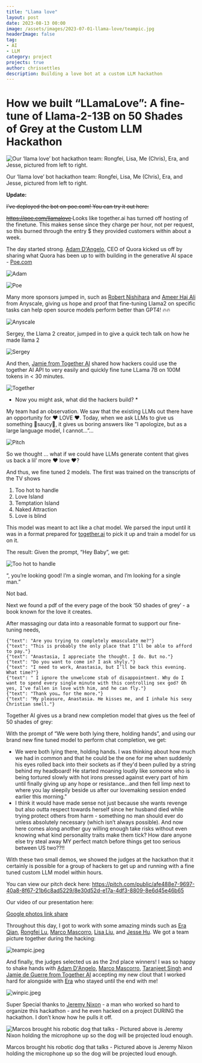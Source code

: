 ```yaml
---
title: "Llama love"
layout: post
date: 2023-08-13 00:00
image: /assets/images/2023-07-01-llama-love/teampic.jpg
headerImage: false
tag:
- AI
- LLM
category: project
projects: true
author: chrissettles
description: Building a love bot at a custom LLM hackathon  
---
```

# How we built “LLamaLove”: A fine-tune of Llama-2-13B on 50 Shades of Grey at the Custom LLM Hackathon

![Our ‘llama love’ bot hackathon team: Rongfei, Lisa, Me (Chris), Era, and Jesse, pictured from left to right.](https://raw.githubusercontent.com/neverSettles/neverSettles.github.io/gh-pages/assets/images/2023-07-01-llama-love/teampic.jpeg)

Our ‘llama love’ bot hackathon team: Rongfei, Lisa, Me (Chris), Era, and Jesse, pictured from left to right.

**Update:**

<s> I’ve deployed the bot on poe.com! You can try it out here:

https://poe.com/llamalove 
</s>
Looks like together.ai has turned off hosting of the finetune. This makes sense since they charge per hour, not per request, so this burned through the entry $ they provided customers within about a week. 

The day started strong. [Adam D'Angelo](https://www.linkedin.com/in/dangelo/), CEO of Quora kicked us off by sharing what Quora has been up to with building in the generative AI space - [Poe.com](http://Poe.com) 

![Adam](https://raw.githubusercontent.com/neverSettles/neverSettles.github.io/gh-pages/assets/images/2023-07-01-llama-love/adam.png)

![Poe](https://raw.githubusercontent.com/neverSettles/neverSettles.github.io/gh-pages/assets/images/2023-07-01-llama-love/poe.png)

Many more sponsors jumped in, such as  [Robert Nishihara](https://www.linkedin.com/in/robert-nishihara-b6465444/) and [Ameer Haj Ali](https://www.linkedin.com/in/ameer-haj-ali/) from Anyscale, giving us hope and proof that fine-tuning Llama2 on specific tasks can help open source models perform better than GPT4! 🔥🔥

![Anyscale](https://raw.githubusercontent.com/neverSettles/neverSettles.github.io/gh-pages/assets/images/2023-07-01-llama-love/anyscale.png)

Sergey, the Llama 2 creator, jumped in to give a quick tech talk on how he made llama 2 

![Sergey](https://raw.githubusercontent.com/neverSettles/neverSettles.github.io/gh-pages/assets/images/2023-07-01-llama-love/llama2.png)

And then, [Jamie from Together AI](https://www.linkedin.com/in/jamiedeguerre/) shared how hackers could use the together AI API to very easily and quickly fine tune LLama 7B on 100M tokens in < 30 minutes. 

![Together](https://raw.githubusercontent.com/neverSettles/neverSettles.github.io/gh-pages/assets/images/2023-07-01-llama-love/together.png)


* Now you might ask, what did the hackers build? *

My team had an observation. We saw that the existing LLMs out there have an opportunity for ♥️ LOVE ♥️. Today, when we ask LLMs to give us something 🍝saucy🍝, it gives us boring answers like 
”I apologize, but as a large language model, I cannot…”…

![Pitch](https://raw.githubusercontent.com/neverSettles/neverSettles.github.io/gh-pages/assets/images/2023-07-01-llama-love/pitch.png)

So we thought … what if we could have LLMs generate content that gives us back a lil’ more ♥️ love ♥️? 

And thus, we fine tuned 2 models. The first was trained on the transcripts of the TV shows 

1. Too hot to handle
2. Love Island
3. Temptation Island
4. Naked Attraction 
5. Love is blind

This model was meant to act like a chat model. We parsed the input until it was in a format prepared for [together.ai](http://together.ai) to pick it up and train a model for us on it. 

The result:
Given the prompt, “Hey Baby”, we get:

![Too hot to handle](https://raw.githubusercontent.com/neverSettles/neverSettles.github.io/gh-pages/assets/images/2023-07-01-llama-love/too_hot_to_handle_example.png)

“, you’re looking good! I’m a single woman, and I’m looking for a single man.”

Not bad. 

Next we found a pdf of the every page of the book ‘50 shades of grey’ - a book known for the love it creates. 

After massaging our data into a reasonable format to support our fine-tuning needs, 

```
{"text": "Are you trying to completely emasculate me?"}
{"text": "This is probably the only place that I’ll be able to afford to pay."}
{"text": "Anastasia, I appreciate the thought. I do. But no."}
{"text": "Do you want to come in? I ask shyly."}
{"text": "I need to work, Anastasia, but I’ll be back this evening. What time?"}
{"text": " I ignore the unwelcome stab of disappointment. Why do I want to spend every single minute with this controlling sex god? Oh yes, I’ve fallen in love with him, and he can fly."}
{"text": "Thank you… for the more."}
{"text": "My pleasure, Anastasia. He kisses me, and I inhale his sexy Christian smell."}
```

Together AI gives us a brand new completion model that gives us the feel of 50 shades of grey:

With the prompt of “We were both lying there, holding hands”, and using our brand new fine tuned model to perform chat completion, we get:


* We were both lying there, holding hands. I was thinking about how much we had in common and that he could be the one for me when suddenly his eyes rolled back into their sockets as if they'd been pulled by a string behind my headboard! He started moaning loudly like someone who is being tortured slowly with hot irons pressed against every part of him until finally giving up any hope or resistance...and then fell limp next to where you lay sleepily beside us after our lovemaking session ended earlier this morning."
* I think it would have made sense not just because she wants revenge but also outta respect towards herself since her husband died while trying protect others from harm - something no man should ever do unless absolutely necessary (which isn’t always possible). And now here comes along another guy willing enough take risks without even knowing what kind personality traits make them tick? How dare anyone else try steal away MY perfect match before things get too serious between US two??!!

With these two small demos, we showed the judges at the hackathon that it certainly is possible for a group of hackers to get up and running with a fine tuned custom LLM model within hours. 

You can view our pitch deck here:
https://pitch.com/public/afe488e7-9697-40a8-8f67-21b6c8ad5229/8e30d52d-e17a-4df3-8809-8e6d45e46b65

Our video of our presentation here:

[Google photos link share   ](https://photos.google.com/share/AF1QipNSGMl_suYJhoK2isud5GdubIgdx8UFKzCREWp8q5OFelOlDaTHhty6mH90nECk0A?key=Q0F2UmJTYi11X3hOY2xLR3pfMkFmV3llMDBCcml3)

Throughout this day, I got to work with some amazing minds such as 
[Era Qian](https://www.linkedin.com/in/eraqian/), [Rongfei Lu](https://www.linkedin.com/in/rongfei-lu/), [Marco Mascorro](https://www.linkedin.com/in/marcomascorro/), [Lisa Liu](https://www.linkedin.com/in/lisalliu/), and [Jesse Hu](https://www.linkedin.com/in/jessehu/). We got a team picture together during the hacking:

![teampic.jpeg](https://raw.githubusercontent.com/neverSettles/neverSettles.github.io/gh-pages/assets/images/2023-07-01-llama-love/teampic.jpeg)

And finally, the judges selected us as the 2nd place winners! I was so happy to shake hands with [Adam D'Angelo](https://www.linkedin.com/in/dangelo/), [Marco Mascorro](https://www.linkedin.com/in/marcomascorro/), [Taranjeet Singh](https://www.linkedin.com/in/taranjeet7114/) and [Jamie de Guerre from Together AI](https://www.linkedin.com/in/jamiedeguerre/) accepting my new clout that I worked hard for alongside with [Era](https://www.linkedin.com/in/eraqian/) who stayed until the end with me! 

![winpic.jpeg](https://raw.githubusercontent.com/neverSettles/neverSettles.github.io/gh-pages/assets/images/2023-07-01-llama-love/winpic.jpeg)

Super Special thanks to [Jeremy Nixon](https://www.linkedin.com/in/jeremyvnixon/) - a man who worked so hard to organize this hackathon - and he even hacked on a project DURING the hackathon. I don’t know how he pulls it off. 

![Marcos brought his robotic dog that talks - Pictured above is Jeremy Nixon holding the microphone up so the dog will be projected loud enough.](https://raw.githubusercontent.com/neverSettles/neverSettles.github.io/gh-pages/assets/images/2023-07-01-llama-love/jeremy.png)

Marcos brought his robotic dog that talks - Pictured above is Jeremy Nixon holding the microphone up so the dog will be projected loud enough.
